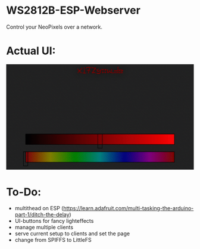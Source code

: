 # WS2812B-ESP-Webserver
Control your NeoPixels over a network.

# Actual UI:

![](readmedata/UpgradedUI.gif)

# To-Do:

- multithead on ESP (https://learn.adafruit.com/multi-tasking-the-arduino-part-1/ditch-the-delay)
- UI-buttons for fancy lighteffects
- manage multiple clients
- serve current setup to clients and set the page
- change from SPIFFS to LittleFS
